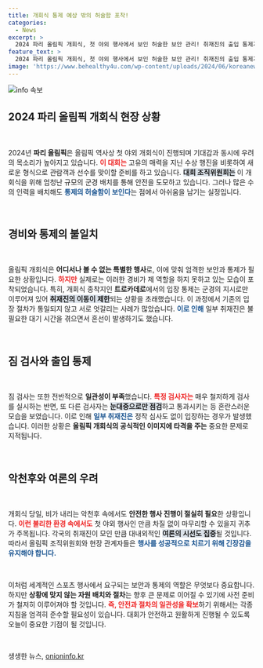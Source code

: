 ```yaml
---
title: 개회식 통제 예상 밖의 허술함 포착!
categories:
  - News
excerpt: >
  2024 파리 올림픽 개회식, 첫 야외 행사에서 보인 허술한 보안 관리! 취재진의 출입 통제가 제각각이고, 급조된 입장렬로 혼잡해지는 현장. 과연 성공적인 개회식이 될 수 있을까? 클릭하고 자세한 소식을 확인하세요!
feature_text: >
  2024 파리 올림픽 개회식, 첫 야외 행사에서 보인 허술한 보안 관리! 취재진의 출입 통제가 제각각이고, 급조된 입장렬로 혼잡해지는 현장. 과연 성공적인 개회식이 될 수 있을까? 클릭하고 자세한 소식을 확인하세요!
image: 'https://www.behealthy4u.com/wp-content/uploads/2024/06/koreanews.jpg'
---
```


<p><img src="https://www.behealthy4u.com/wp-content/uploads/2024/06/koreanews.jpg" alt="info 속보" /></p>

<h2 data-ke-size="size26">2024 파리 올림픽 개회식 현장 상황</h2>

<p data-ke-size="size16">&nbsp;</p>

<p>2024년 <b>파리 올림픽</b>은 올림픽 역사상 첫 야외 개회식이 진행되며 기대감과 동시에 우려의 목소리가 높아지고 있습니다. <b><span style="color: #ee2323;">이 대회는</span></b> 고유의 매력을 지닌 수상 행진을 비롯하여 새로운 형식으로 관람객과 선수를 맞이할 준비를 하고 있습니다. <b><span style="background-color: #21538527;">대회 조직위원회는</span></b> 이 개회식을 위해 엄청난 규모의 군경 배치를 통해 안전을 도모하고 있습니다. 그러나 많은 수의 인력을 배치해도 <b><span style="color: #1a5490;">통제의 허술함이 보인다</span></b>는 점에서 아쉬움을 남기는 실정입니다.</p>

<p data-ke-size="size16">&nbsp;</p>

<h2 data-ke-size="size26">경비와 통제의 불일치</h2>

<p data-ke-size="size16">&nbsp;</p>

<p>올림픽 개회식은 <b>어디서나 볼 수 없는 특별한 행사</b>로, 이에 맞춰 엄격한 보안과 통제가 필요한 상황입니다. <b><span style="color: #ee2323;">하지만</span></b> 실제로는 이러한 경비가 제 역할을 하지 못하고 있는 모습이 포착되었습니다. 특히, 개회식 종착지인 <b>트로카데로</b>에서의 입장 통제는 군경의 지시로만 이루어져 있어 <b><span style="background-color: #21538527;">취재진의 이동이 제한</span></b>되는 상황을 초래했습니다. 이 과정에서 기존의 입장 절차가 통일되지 않고 서로 엇갈리는 사례가 많았습니다. <b><span style="color: #1a5490;">이로 인해</span></b> 일부 취재진은 불필요한 대기 시간을 겪으면서 혼선이 발생하기도 했습니다.</p>

<p data-ke-size="size16">&nbsp;</p>

<h2 data-ke-size="size26">짐 검사와 출입 통제</h2>

<p data-ke-size="size16">&nbsp;</p>

<p>짐 검사는 또한 전반적으로 <b>일관성이 부족</b>했습니다. <b><span style="color: #ee2323;">특정 검사자는</span></b> 매우 철저하게 검사를 실시하는 반면, 또 다른 검사자는 <b><span style="background-color: #21538527;">눈대중으로만 점검</span></b>하고 통과시키는 등 혼란스러운 모습을 보였습니다. 이로 인해 <b><span style="color: #1a5490;">일부 취재진은</span></b> 정작 심사도 없이 입장하는 경우가 발생했습니다. 이러한 상황은 <b>올림픽 개회식의 공식적인 이미지에 타격을 주는</b> 중요한 문제로 지적됩니다.</p>

<p data-ke-size="size16">&nbsp;</p>

<h2 data-ke-size="size26">악천후와 여론의 우려</h2>

<p data-ke-size="size16">&nbsp;</p>

<p>개회식 당일, 비가 내리는 악천후 속에서도 <b>안전한 행사 진행이 절실히 필요</b>한 상황입니다. <b><span style="color: #ee2323;">이런 불리한 환경 속에서도</span></b> 첫 야외 행사인 만큼 차질 없이 마무리할 수 있을지 귀추가 주목됩니다. 각국의 취재진이 모인 만큼 대내외적인 <b><span style="background-color: #21538527;">여론의 시선도 집중</span></b>될 것입니다. 따라서 올림픽 조직위원회와 현장 관계자들은 <b><span style="color: #1a5490;">행사를 성공적으로 치르기 위해 긴장감을 유지해야 합니다.</span></b></p>

<p data-ke-size="size16">&nbsp;</p>

<p>이처럼 세계적인 스포츠 행사에서 요구되는 보안과 통제의 역할은 무엇보다 중요합니다. 하지만 <b>상황에 맞지 않는 자원 배치와 절차</b>는 향후 큰 문제로 이어질 수 있기에 사전 준비가 철저히 이루어져야 할 것입니다. <b><span style="color: #ee2323;">즉, 안전과 절차의 일관성을 확보</span></b>하기 위해서는 각종 지침을 엄격히 준수할 필요성이 있습니다. 대회가 안전하고 원활하게 진행될 수 있도록 오늘이 중요한 기점이 될 것입니다.</p>

<p data-ke-size="size16">&nbsp;</p>
생생한 뉴스, <a href="https://onioninfo.kr" rel="dofollow">onioninfo.kr</a>


